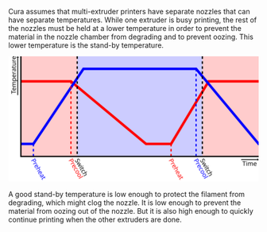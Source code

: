 Cura assumes that multi-extruder printers have separate nozzles that can have separate temperatures. While one extruder is busy printing, the rest of the nozzles must be held at a lower temperature in order to prevent the material in the nozzle chamber from degrading and to prevent oozing. This lower temperature is the stand-by temperature.

![While the blue extruder is printing, the red extruder cools down to the stand-by temperature](../images/temperature_regulation.svg)

A good stand-by temperature is low enough to protect the filament from degrading, which might clog the nozzle. It is low enough to prevent the material from oozing out of the nozzle. But it is also high enough to quickly continue printing when the other extruders are done.